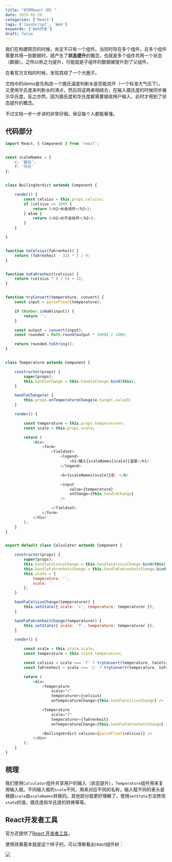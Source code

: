 ```yaml
---
title: "初学React（四）"
date: 2019-02-28
categories: ['React']
tags: ['JavaScript', 'Web']
keywords: ['Web开发']
draft: false
---
```

我们在构建网页的时候，肯定不只有一个组件。当同时存在多个组件，且多个组件需要共用一些数据时，就产生了**状态提升**的概念，也就是多个组件共用一个状态（数据）。之所以称之为提升，可能就是子组件的数据被提升到了父组件。

<!--more-->

在看官方文档的时候，发现其绕了一个大圈子。

文档中的demo是先构造一个摄氏温度判断水是否能烧开（一个标准大气压下）。又使用华氏度来判断水的沸点，然后将这两者相结合，在输入摄氏度的时候同步展示华氏度，反之亦然。因为摄氏度和华氏度都需要接收用户输入，此时才用到了状态提升的概念。

不过文档一步一步讲的非常仔细，保证每个人都能看懂。

## 代码部分

```javascript
import React, { Component } from 'react';


const scaleNames = {
    c: '摄氏',
    f: '华氏'
};


class BoilingVerdict extends Component {

    render() {
        const celsius = this.props.celsius;
        if (celsius >= 100) {
            return (<h2>水会烧开</h2>);
        } else {
            return (<h2>水不会烧开</h2>);
        }
    }

}


function toCelsius(fahrenheit) {
    return (fahrenheit - 32) * 5 / 9;
}


function toFahrenheit(celsius) {
    return (celsius * 9 / 5) + 32;
}


function tryConvert(temperature, convert) {
    const input = parseFloat(temperature);

    if (Number.isNaN(input)) {
        return '';
    }

    const output = convert(input);
    const rounded = Math.round(output * 1000) / 1000;

    return rounded.toString();
}


class Temperature extends Component {

    constructor(props) {
        super(props);
        this.handleChange = this.handleChange.bind(this);
    }

    handleChange(e) {
        this.props.onTemperatureChange(e.target.value);
    }

    render() {

        const temperature = this.props.temperaturer;
        const scale = this.props.scale;

        return (
            <div>
                <form>
                    <fieldset>
                        <legend>
                            <h1>输入{scaleNames[scale]}温度</h1>
                        </legend>

                        <b>{scaleNames[scale]}度: </b>

                        <input
                            value={temperature}
                            onChange={this.handleChange}
                        />

                    </fieldset>
                </form>
            </div>
        );
    }
}


export default class Calculator extends Component {

    constructor(props) {
        super(props);
        this.handleCelsiusChange = this.handleCelsiusChange.bind(this);
        this.handleFahrenheitChange = this.handleFahrenheitChange.bind(this);
        this.state = {
            temperature: '',
            scale: ''
        };
    }

    handleCelsiusChange(temperaturer) {
        this.setState({ scale: 'c', temperature: temperaturer });
    }

    handleFahrenheitChange(temperaturer) {
        this.setState({ scale: 'f', temperature: temperaturer });
    }

    render() {

        const scale = this.state.scale;
        const temperature = this.state.temperature;

        const celsius = scale === 'f' ? tryConvert(temperature, toCelsius) : temperature;
        const fahrenheit = scale === 'c' ? tryConvert(temperature, toFahrenheit) : temperature;

        return (
            <div>
                <Temperature
                    scale="c"
                    temperaturer={celsius}
                    onTemperatureChange={this.handleCelsiusChange} />

                <Temperature
                    scale="f"
                    temperaturer={fahrenheit}
                    onTemperatureChange={this.handleFahrenheitChange} />

                <BoilingVerdict celsius={parseFloat(celsius)} />
            </div>
        );
    }
}
```

## 梳理

我们使用`Calculator`组件共享用户的输入（状态提升），`Temperature`组件用来复用输入框。不同输入框的`scale`不同，用来对应不同的名称，输入框不同的表头是根据`scale`由`scaleNames`转换的。其他部分就更好理解了，使用`setState`方法修改`state`的值，摄氏度和华氏度的转换等等。

## React开发者工具

官方还提供了[React 开发者工具](https://github.com/facebook/react-devtools)。

使用效果基本就是这个样子的，可以清晰看出react组件树：

![](https://ws4.sinaimg.cn/large/006tKfTcly1g0ne5xr8byj31c00u0dpp.jpg)